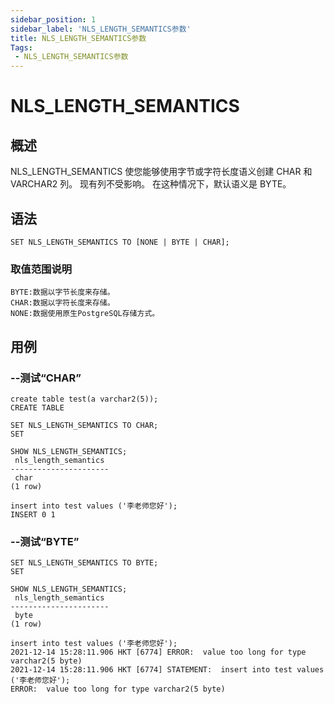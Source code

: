 ```yaml
---
sidebar_position: 1
sidebar_label: 'NLS_LENGTH_SEMANTICS参数'
title: NLS_LENGTH_SEMANTICS参数
Tags:
 - NLS_LENGTH_SEMANTICS参数
---
```


# NLS_LENGTH_SEMANTICS

## 概述

NLS_LENGTH_SEMANTICS 使您能够使用字节或字符长度语义创建 CHAR 和 VARCHAR2 列。 现有列不受影响。 在这种情况下，默认语义是 BYTE。

## 语法

```
SET NLS_LENGTH_SEMANTICS TO [NONE | BYTE | CHAR];
```
### **取值范围说明**

```
BYTE:数据以字节长度来存储。
CHAR:数据以字符长度来存储。
NONE:数据使用原生PostgreSQL存储方式。
```

## 用例

### --测试“CHAR”

```
create table test(a varchar2(5));
CREATE TABLE

SET NLS_LENGTH_SEMANTICS TO CHAR;
SET

SHOW NLS_LENGTH_SEMANTICS;
 nls_length_semantics
----------------------
 char
(1 row)

insert into test values ('李老师您好');
INSERT 0 1
```

### --测试“BYTE”

```
SET NLS_LENGTH_SEMANTICS TO BYTE;
SET

SHOW NLS_LENGTH_SEMANTICS;
 nls_length_semantics
----------------------
 byte
(1 row)

insert into test values ('李老师您好');
2021-12-14 15:28:11.906 HKT [6774] ERROR:  value too long for type varchar2(5 byte)
2021-12-14 15:28:11.906 HKT [6774] STATEMENT:  insert into test values ('李老师您好');
ERROR:  value too long for type varchar2(5 byte)
```
